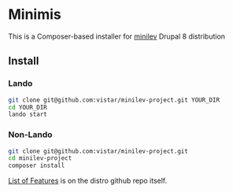 # Minimis
This is a Composer-based installer for [minilev](https://github.com/vistar/minilev) Drupal 8 distribution

## Install

### Lando
```bash
git clone git@github.com:vistar/minilev-project.git YOUR_DIR
cd YOUR_DIR 
lando start
```

### Non-Lando
```bash
git clone git@github.com:vistar/minilev-project.git 
cd minilev-project
composer install
```

[List of Features](https://github.com/vistar/minilev/blob/8.x-1.x/README.md) is on the distro github repo itself.
